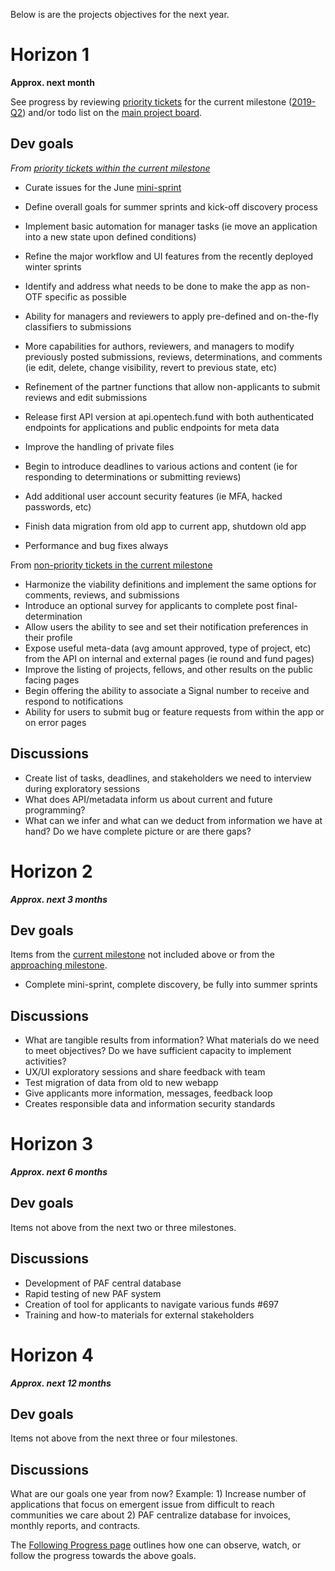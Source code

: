 Below is are the projects objectives for the next year.

# Horizon 1
**Approx. next month**

See progress by reviewing [priority tickets](https://github.com/OpenTechFund/opentech.fund/labels/priority) for the current milestone ([2019-Q2](https://github.com/OpenTechFund/opentech.fund/milestone/1)) and/or todo list on the [main project board](https://github.com/OpenTechFund/opentech.fund/projects/2). 

## Dev goals
_From [priority tickets within the current milestone](https://github.com/OpenTechFund/opentech.fund/issues?page=2&q=is%3Aopen+is%3Aissue+label%3Apriority+milestone%3A2019-Q2&utf8=%E2%9C%93)_

* Curate issues for the June [mini-sprint](https://github.com/OpenTechFund/opentech.fund/labels/todd_mini_sprint)
* Define overall goals for summer sprints and kick-off discovery process

* Implement basic automation for manager tasks (ie move an application into a new state upon defined conditions)
* Refine the major workflow and UI features from the recently deployed winter sprints
* Identify and address what needs to be done to make the app as non-OTF specific as possible
* Ability for managers and reviewers to apply pre-defined and on-the-fly classifiers to submissions
* More capabilities for authors, reviewers, and managers to modify previously posted submissions, reviews, determinations, and comments (ie edit, delete, change visibility, revert to previous state, etc)
* Refinement of the partner functions that allow non-applicants to submit reviews and edit submissions
* Release first API version at api.opentech.fund with both authenticated endpoints for applications and public endpoints for meta data
* Improve the handling of private files
* Begin to introduce deadlines to various actions and content (ie for responding to determinations or submitting reviews)
* Add additional user account security features (ie MFA, hacked passwords, etc)
* Finish data migration from old app to current app, shutdown old app
* Performance and bug fixes always

From [non-priority tickets in the current milestone](https://github.com/OpenTechFund/opentech.fund/issues?utf8=%E2%9C%93&q=is%3Aopen+is%3Aissue+-label%3Apriority+milestone%3A2019-Q2+)

* Harmonize the viability definitions and implement the same options for comments, reviews, and submissions
* Introduce an optional survey for applicants to complete post final-determination
* Allow users the ability to see and set their notification preferences in their profile
* Expose useful meta-data (avg amount approved, type of project, etc) from the API on internal and external pages (ie round and fund pages) 
* Improve the listing of projects, fellows, and other results on the public facing pages
* Begin offering the ability to associate a Signal number to receive and respond to notifications
* Ability for users to submit bug or feature requests from within the app or on error pages

## Discussions 
* Create list of tasks, deadlines, and stakeholders we need to interview during exploratory sessions
* What does API/metadata inform us about current and future programming?
* What can we infer and what can we deduct from information we have at hand? Do we have complete picture or are there gaps?

# Horizon 2
**_Approx. next 3 months_**

## Dev goals
Items from the [current milestone](https://github.com/OpenTechFund/opentech.fund/milestone/1) not included above or from the [approaching milestone](https://github.com/OpenTechFund/opentech.fund/milestone/2).

* Complete mini-sprint, complete discovery, be fully into summer sprints

## Discussions
* What are tangible results from information? What materials do we need to meet objectives? Do we have sufficient capacity to implement activities?
* UX/UI exploratory sessions and share feedback with team
* Test migration of data from old to new webapp
* Give applicants more information, messages, feedback loop
* Creates responsible data and information security standards

# Horizon 3
**_Approx. next 6 months_**

## Dev goals
Items not above from the next two or three milestones.


## Discussions

* Development of PAF central database
* Rapid testing of new PAF system
* Creation of tool for applicants to navigate various funds #697
* Training and how-to materials for external stakeholders 

# Horizon 4
**_Approx. next 12 months_**

## Dev goals
Items not above from the next three or four milestones.

## Discussions
What are our goals one year from now? Example: 1) Increase number of applications that focus on emergent issue from difficult to reach communities we care about  2) PAF centralize database for invoices, monthly reports, and contracts.

The [Following Progress page](https://github.com/OpenTechFund/opentech.fund/wiki/Following-progress) outlines how one can observe, watch, or follow the progress towards the above goals.

